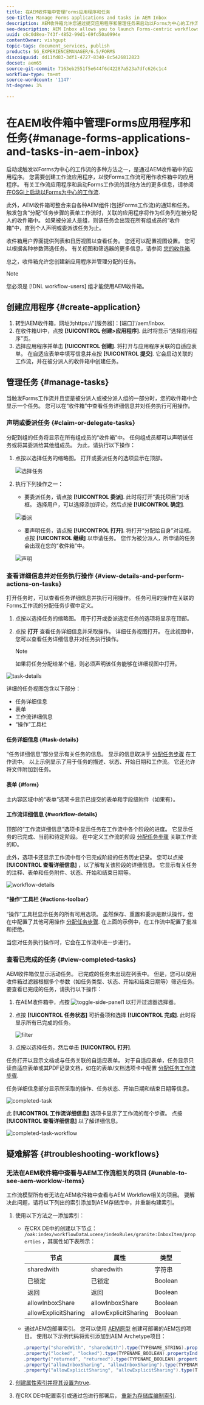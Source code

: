 ```yaml
---
title: 在AEM收件箱中管理Forms应用程序和任务
seo-title: Manage Forms applications and tasks in AEM Inbox
description: AEM收件箱允许您通过提交应用程序和管理任务来启动以Forms为中心的工作流。
seo-description: AEM Inbox allows you to launch Forms-centric workflows through submitting applications and manage tasks.
uuid: c6c0d8ea-743f-4852-99d1-69fd50a0994e
contentOwner: vishgupt
topic-tags: document_services, publish
products: SG_EXPERIENCEMANAGER/6.5/FORMS
discoiquuid: dd11fd83-3df1-4727-8340-8c5426812823
docset: aem65
source-git-commit: 7163eb2551f5e644f6d42287a523a7dfc626c1c4
workflow-type: tm+mt
source-wordcount: '1147'
ht-degree: 3%

---
```



# 在AEM收件箱中管理Forms应用程序和任务{#manage-forms-applications-and-tasks-in-aem-inbox}

启动或触发以Forms为中心的工作流的多种方法之一，是通过AEM收件箱中的应用程序。 您需要创建工作流应用程序，以使Forms工作流可用作收件箱中的应用程序。 有关工作流应用程序和启动Forms工作流的其他方法的更多信息，请参阅 [在OSGi上启动以Forms为中心的工作流](aem-forms-workflow.md#launch).

此外，AEM收件箱可整合来自各种AEM组件(包括Forms工作流)的通知和任务。 触发包含“分配”任务步骤的表单工作流时，关联的应用程序将作为任务列在被分配人的收件箱中。 如果被分派人是组，则该任务会出现在所有组成员的“收件箱”中，直到个人声明或委派该任务为止。

收件箱用户界面提供列表和日历视图以查看任务。 您还可以配置视图设置。 您可以根据各种参数筛选任务。 有关视图和筛选器的更多信息，请参阅 [您的收件箱](https://experienceleague.adobe.com/docs/experience-manager-cloud-service/sites/authoring/getting-started/inbox.html#inbox-in-the-header).

总之，收件箱允许您创建新应用程序并管理分配的任务。

>[!NOTE]
>
>您必须是 [!DNL workflow-users] 组才能使用AEM收件箱。

## 创建应用程序 {#create-application}

1. 转到AEM收件箱，网址为https://&#39;[服务器]：[端口]&#39;/aem/inbox.
1. 在收件箱UI中，点按 **[!UICONTROL 创建>应用程序]**. 此时将显示“选择应用程序”页。
1. 选择应用程序并单击 **[!UICONTROL 创建]**. 将打开与应用程序关联的自适应表单。 在自适应表单中填写信息并点按 **[!UICONTROL 提交]**. 它会启动关联的工作流，并在被分派人的收件箱中创建任务。

## 管理任务 {#manage-tasks}

当触发Forms工作流并且您是被分派人或被分派人组的一部分时，您的收件箱中会显示一个任务。 您可以在“收件箱”中查看任务详细信息并对任务执行可用操作。

### 声明或委派任务 {#claim-or-delegate-tasks}

分配到组的任务将显示在所有组成员的“收件箱”中。 任何组成员都可以声明该任务或将其委派给其他组成员。 为此，请执行以下操作：

1. 点按以选择任务的缩略图。 打开或委派任务的选项显示在顶部。

   ![选择任务](assets/select-task.png)

1. 执行下列操作之一：

   * 要委派任务，请点按 **[!UICONTROL 委派]**. 此时将打开“委托项目”对话框。 选择用户，可以选择添加评论，然后点按 **[!UICONTROL 确定]**.

   ![委派](assets/delegate.png)

   * 要声明任务，请点按 **[!UICONTROL 打开]**. 将打开“分配给自身”对话框。 点按 **[!UICONTROL 继续]** 以申请任务。 您作为被分派人，所申请的任务会出现在您的“收件箱”中。

   ![声明](assets/claim.png)

### 查看详细信息并对任务执行操作 {#view-details-and-perform-actions-on-tasks}

打开任务时，可以查看任务详细信息并执行可用操作。 任务可用的操作在关联的Forms工作流的分配任务步骤中定义。

1. 点按以选择任务的缩略图。 用于打开或委派选定任务的选项将显示在顶部。
1. 点按 **打开** 查看任务详细信息并采取操作。 详细任务视图打开。 在此视图中，您可以查看任务详细信息并对任务执行操作。

   >[!NOTE]
   >
   >如果将任务分配给某个组，则必须声明该任务能够在详细视图中打开。

![task-details](assets/task-details.png)

详细的任务视图包含以下部分：

* 任务详细信息
* 表单
* 工作流详细信息
* “操作”工具栏

#### 任务详细信息 {#task-details}

“任务详细信息”部分显示有关任务的信息。 显示的信息取决于 [分配任务步骤](https://experienceleague.adobe.com/docs/experience-manager-65/developing/extending-aem/extending-workflows/workflows-step-ref.html#extending-aem) 在工作流中。 以上示例显示了用于任务的描述、状态、开始日期和工作流。 它还允许将文件附加到任务。

#### 表单 {#form}

主内容区域中的“表单”选项卡显示已提交的表单和字段级附件（如果有）。

#### 工作流详细信息 {#workflow-details}

顶部的“工作流详细信息”选项卡显示任务在工作流中各个阶段的进度。 它显示任务的已完成、当前和待定阶段。 在中定义工作流的阶段 [分配任务步骤](https://experienceleague.adobe.com/docs/experience-manager-65/developing/extending-aem/extending-workflows/workflows-step-ref.html#extending-aem) 关联工作流的ID。

此外，选项卡还显示工作流中每个已完成阶段的任务历史记录。 您可以点按 **[!UICONTROL 查看详细信息]** ，以了解有关该阶段的详细信息。 它显示有关任务的注释、表单和任务附件、状态、开始和结束日期等。

![workflow-details](assets/workflow-details.png)

#### “操作”工具栏 {#actions-toolbar}

“操作”工具栏显示任务的所有可用选项。 虽然保存、重置和委派是默认操作，但在中配置了其他可用操作 [分配任务步骤](https://experienceleague.adobe.com/docs/experience-manager-65/developing/extending-aem/extending-workflows/workflows-step-ref.html#extending-aem). 在上面的示例中，在工作流中配置了批准和拒绝。

当您对任务执行操作时，它会在工作流中进一步进行。

### 查看已完成的任务 {#view-completed-tasks}

AEM收件箱仅显示活动任务。 已完成的任务未出现在列表中。 但是，您可以使用收件箱过滤器根据多个参数（如任务类型、状态、开始和结束日期等）筛选任务。 要查看已完成的任务，请执行以下操作：

1. 在AEM收件箱中，点按 ![toggle-side-panel1](assets/toggle-side-panel1.png) 以打开过滤器选择器。
1. 点按 **[!UICONTROL 任务状态]** 可折叠项和选择 **[!UICONTROL 完成]**. 此时将显示所有已完成的任务。

   ![filter](assets/filter.png)

1. 点按以选择任务，然后单击 **[!UICONTROL 打开]**.

任务打开以显示文档或与任务关联的自适应表单。 对于自适应表单，任务显示只读自适应表单或其PDF记录文档，如在的表单/文档选项卡中配置 [分配任务工作流步骤](https://experienceleague.adobe.com/docs/experience-manager-65/developing/extending-aem/extending-workflows/workflows-step-ref.html#extending-aem).

任务详细信息部分显示所采取的操作、任务状态、开始日期和结束日期等信息。

![completed-task](assets/completed-task.png)

此 **[!UICONTROL 工作流详细信息]** 选项卡显示了工作流的每个步骤。 点按 **[!UICONTROL 查看详细信息]** 以了解详细信息。

![completed-task-workflow](assets/completed-task-workflow.png)

## 疑难解答 {#troubleshooting-workflows}

### 无法在AEM收件箱中查看与AEM工作流相关的项目 {#unable-to-see-aem-worklow-items}

工作流模型所有者无法在AEM收件箱中查看与AEM Workflow相关的项目。 要解决此问题，请将以下列出的索引添加到AEM存储库中，并重新构建索引。

1. 使用以下方法之一添加索引：

   * 在CRX DE中的创建以下节点： `/oak:index/workflowDataLucene/indexRules/granite:InboxItem/properties` ，其属性如下表所示：

      | 节点 | 属性 | 类型 |
      |---|---|---|
      | sharedwith | sharedwith | 字符串 |
      | 已锁定 | 已锁定 | Boolean |
      | 返回 | 返回 | Boolean |
      | allowInboxShare | allowInboxShare | Boolean |
      | allowExplicitSharing | allowExplicitSharing | Boolean |


   * 通过AEM包部署索引。 您可以使用 [AEM原型](https://experienceleague.adobe.com/docs/experience-manager-core-components/using/developing/archetype/overview.html?lang=zh-Hans) 创建可部署的AEM包的项目。 使用以下示例代码将索引添加到AEM Archetype项目：

   ```Java
      .property("sharedWith", "sharedWith").type(TYPENAME_STRING).propertyIndex()
      .property("locked", "locked").type(TYPENAME_BOOLEAN).propertyIndex()
      .property("returned", "returned").type(TYPENAME_BOOLEAN).propertyIndex()
      .property("allowInboxSharing", "allowInboxSharing").type(TYPENAME_BOOLEAN).propertyIndex()
      .property("allowExplicitSharing", "allowExplicitSharing").type(TYPENAME_BOOLEAN).propertyIndex()
   ```

1. [创建属性索引并将其设置为true](https://experienceleague.adobe.com/docs/experience-manager-65/deploying/deploying/queries-and-indexing.html?lang=en#the-property-index).

1. 在CRX DE中配置索引或通过包进行部署后， [重新为存储库编制索引](https://helpx.adobe.com/in/experience-manager/kb/HowToCheckLuceneIndex.html#Completelyrebuildtheindex).

